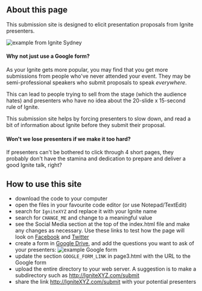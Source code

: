 ## About this page

This submission site is designed to elicit presentation proposals from Ignite presenters.

![example from Ignite Sydney](http://i.imgur.com/QaqiuKv.png "Example from Ignite Sydney")

#### Why not just use a Google form?

As your Ignite gets more popular, you may find that you get more submissions from people who've never attended your event. They may be semi-professional speakers who submit proposals to speak _everywhere_.

This can lead to people trying to sell from the stage (which the audience hates) and presenters who have no idea about the 20-slide x 15-second rule of Ignite.

This submission site helps by forcing presenters to slow down, and read a bit of information about Ignite before they submit their proposal.

#### Won't we lose presenters if we make it too hard?

If presenters can't be bothered to click through 4 short pages, they probably don't have the stamina and dedication to prepare and deliver a good Ignite talk, right?

## How to use this site

- download the code to your computer
- open the files in your favourite code editor (or use Notepad/TextEdit)
- search for `IgniteXYZ` and replace it with your Ignite name
- search for `CHANGE_ME` and change to a meaningful value
- see the Social Media section at the top of the index.html file and make any changes as necessary. Use these links to test how the page will look on [Facebook](https://developers.facebook.com/tools/debug/) and [Twitter](https://cards-dev.twitter.com/validator)
- create a form in [Google Drive](https://drive.google.com), and add the questions you want to ask of your presenters:
![example Google form](http://i.imgur.com/JOPSizz.png "Example Google form")
- update the section `GOOGLE_FORM_LINK` in page3.html with the URL to the Google form
- upload the entire directory to your web server. A suggestion is to make a subdirectory such as http://IgniteXYZ.com/submit
- share the link http://IgniteXYZ.com/submit with your potential presenters